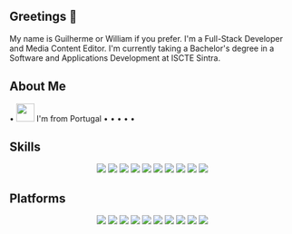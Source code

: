 ## Greetings 👋

My name is Guilherme or William if you prefer. I'm a Full-Stack Developer and Media Content Editor.
I'm currently taking a Bachelor's degree in a Software and Applications Development at ISCTE Sintra.

## About Me
• <img src="https://upload.wikimedia.org/wikipedia/commons/5/5c/Flag_of_Portugal.svg" width="32" /> I'm from Portugal
•
•
•
•
•

## Skills
<p align="center">
  <a href="https://getbootstrap.com/"><img src="https://skillicons.dev/icons?i=bootstrap" /></a>
  <a href="https://en.wikipedia.org/wiki/C_(programming_language)"><img src="https://skillicons.dev/icons?i=c" /></a>
  <a href="https://developer.mozilla.org/en-US/docs/Web/CSS"><img src="https://skillicons.dev/icons?i=css" /></a>
  <a href="https://developer.mozilla.org/en-US/docs/Web/HTML"><img src="https://skillicons.dev/icons?i=html" /></a>
  <a href="https://www.java.com/"><img src="https://skillicons.dev/icons?i=java" /></a>
  <a href="https://developer.mozilla.org/en-US/docs/Web/JavaScript"><img src="https://skillicons.dev/icons?i=js" /></a>
  <a href="https://www.php.net/"><img src="https://skillicons.dev/icons?i=php" /></a>
  <a href="https://www.python.org/"><img src="https://skillicons.dev/icons?i=py" /></a>
  <a href="https://react.dev/"><img src="https://skillicons.dev/icons?i=react" /></a>
  <a href="https://www.scala-lang.org/"><img src="https://skillicons.dev/icons?i=scala" /></a>
</p>

## Platforms
<p align="center">
  <a href="https://www.autodesk.com/products/autocad/overview"><img src="https://skillicons.dev/icons?i=autocad" /></a>
  <a href="https://www.eclipse.org/"><img src="https://skillicons.dev/icons?i=eclipse" /></a>
  <a href="https://www.docker.com/"><img src="https://skillicons.dev/icons?i=docker" /></a>
  <a href="https://www.jetbrains.com/idea/"><img src="https://skillicons.dev/icons?i=idea" /></a>
  <a href="https://www.mongodb.com/"><img src="https://skillicons.dev/icons?i=mongodb" /></a>
  <a href="https://www.mysql.com/"><img src="https://skillicons.dev/icons?i=mysql" /></a>
  <a href="https://www.adobe.com/products/illustrator.html"><img src="https://skillicons.dev/icons?i=ai" /></a>
  <a href="https://www.adobe.com/products/photoshop.html"><img src="https://skillicons.dev/icons?i=ps" /></a>
  <a href="https://visualstudio.microsoft.com/"><img src="https://skillicons.dev/icons?i=visualstudio" /></a>
  <a href="https://code.visualstudio.com/"><img src="https://skillicons.dev/icons?i=vscode" /></a>
</p>
